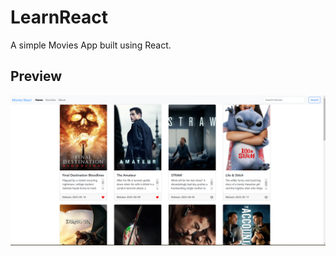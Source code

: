 # LearnReact

A simple Movies App built using React.

## Preview

![React Movies App Screenshot](./learn-react-project/src/assets/ReactMovie.png)
